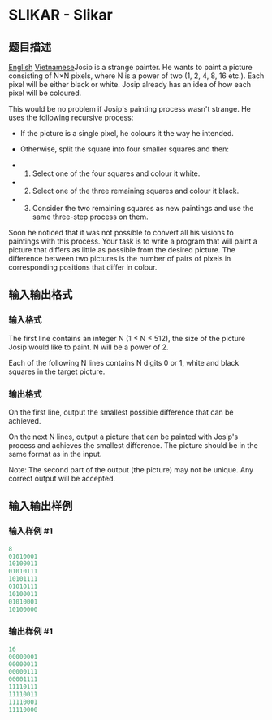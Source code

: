 # SLIKAR - Slikar

## 题目描述

[English](/problems/SLIKAR/en/) [Vietnamese](/problems/SLIKAR/vn/)Josip is a strange painter. He wants to paint a picture consisting of N×N pixels, where N is a power of two (1, 2, 4, 8, 16 etc.). Each pixel will be either black or white. Josip already has an idea of how each pixel will be coloured.

This would be no problem if Josip's painting process wasn't strange. He uses the following recursive process:

- If the picture is a single pixel, he colours it the way he intended.

- Otherwise, split the square into four smaller squares and then:

- 1. Select one of the four squares and colour it white.

- 2. Select one of the three remaining squares and colour it black.

- 3. Consider the two remaining squares as new paintings and use the same three-step process on them.

Soon he noticed that it was not possible to convert all his visions to paintings with this process. Your task is to write a program that will paint a picture that differs as little as possible from the desired picture. The difference between two pictures is the number of pairs of pixels in corresponding positions that differ in colour.

## 输入输出格式

### 输入格式

The first line contains an integer N (1 ≤ N ≤ 512), the size of the picture Josip would like to paint. N will be a power of 2.

Each of the following N lines contains N digits 0 or 1, white and black squares in the target picture.

### 输出格式

On the first line, output the smallest possible difference that can be achieved.

On the next N lines, output a picture that can be painted with Josip's process and achieves the smallest difference. The picture should be in the same format as in the input.

Note: The second part of the output (the picture) may not be unique. Any correct output will be accepted.

## 输入输出样例

### 输入样例 #1

```cpp
8
01010001
10100011
01010111
10101111
01010111
10100011
01010001
10100000
```


### 输出样例 #1

```cpp
16
00000001
00000011
00000111
00001111
11110111
11110011
11110001
11110000
```


